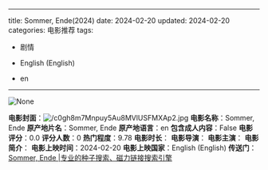 
---
title: Sommer, Ende(2024)
date: 2024-02-20
updated: 2024-02-20
categories: 电影推荐
tags:

- 剧情

- English (English)
- en
---

<img src="https://image.tmdb.org/t/p/originalNone" alt="None" title="None">

**电影封面**：<img src="https://image.tmdb.org/t/p/w200/c0gh8m7Mnpuy5Au8MVlUSFMXAp2.jpg" alt="/c0gh8m7Mnpuy5Au8MVlUSFMXAp2.jpg" title="/c0gh8m7Mnpuy5Au8MVlUSFMXAp2.jpg">
**电影名称**：Sommer, Ende
**原产地片名**：Sommer, Ende
**原产地语言**：en
**包含成人内容**：False
**电影评分**：0.0
**评分人数**：0
**热门程度**：9.78
**电影时长**：
**电影导演**：
**电影主演**：
**电影简介**：
**电影上映时间**：2024-02-20
**电影上映国家**：English (English)
**传送门**：[Sommer, Ende |专业的种子搜索、磁力链接搜索引擎](https://movie.amd794.com:2083/?search=Sommer%2C%20Ende&ordering=&mode=match_phrase&page_size=10&page=1)


